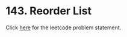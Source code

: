 # 143. Reorder List

Click [here](https://leetcode.com/problems/reorder-list/) for the leetcode problem statement.
